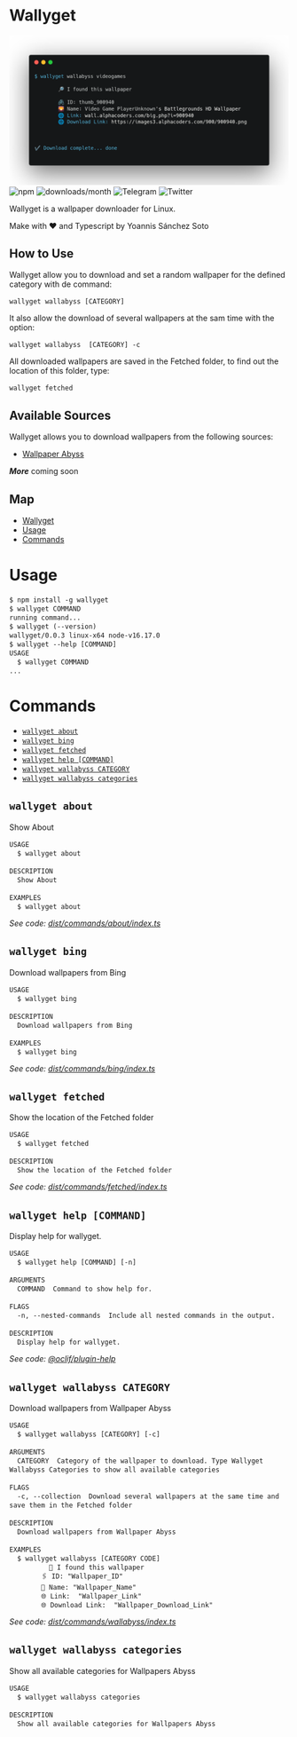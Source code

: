 # Wallyget

![screenshot](img/screen.png)
![npm](https://img.shields.io/npm/v/wallyget)
![downloads/month](https://img.shields.io/npm/dm/wallyget)
![Telegram](https://img.shields.io/badge/t.me/yossthedev-Telegram-BLUE?style=flat&logo=Telegram)
![Twitter](https://img.shields.io/twitter/follow/yossthedev?style=social)

Wallyget is a wallpaper downloader for Linux.

  Make with ❤️ and Typescript
  by Yoannis Sánchez Soto

## How to Use

Wallyget allow you to download and set a random wallpaper for the defined category with de command:

    wallyget wallabyss [CATEGORY]

It also allow the download of several wallpapers at the sam time with the option:

    wallyget wallabyss  [CATEGORY] -c

All downloaded wallpapers are saved in the Fetched folder, to find out the location of this folder, type:

    wallyget fetched

## Available Sources

Wallyget allows you to download wallpapers from the following sources:

* [Wallpaper Abyss](https://wall.alphacoders.com/)

***More*** coming soon

## Map
<!-- toc -->
* [Wallyget](#wallyget)
* [Usage](#usage)
* [Commands](#commands)
<!-- tocstop -->
# Usage
<!-- usage -->
```sh-session
$ npm install -g wallyget
$ wallyget COMMAND
running command...
$ wallyget (--version)
wallyget/0.0.3 linux-x64 node-v16.17.0
$ wallyget --help [COMMAND]
USAGE
  $ wallyget COMMAND
...
```
<!-- usagestop -->
# Commands
<!-- commands -->
* [`wallyget about`](#wallyget-about)
* [`wallyget bing`](#wallyget-bing)
* [`wallyget fetched`](#wallyget-fetched)
* [`wallyget help [COMMAND]`](#wallyget-help-command)
* [`wallyget wallabyss CATEGORY`](#wallyget-wallabyss-category)
* [`wallyget wallabyss categories`](#wallyget-wallabyss-categories)

## `wallyget about`

Show About

```
USAGE
  $ wallyget about

DESCRIPTION
  Show About

EXAMPLES
  $ wallyget about
```

_See code: [dist/commands/about/index.ts](https://github.com/yossTheDev/hello-world/blob/v0.0.3/dist/commands/about/index.ts)_

## `wallyget bing`

Download wallpapers from Bing

```
USAGE
  $ wallyget bing

DESCRIPTION
  Download wallpapers from Bing

EXAMPLES
  $ wallyget bing
```

_See code: [dist/commands/bing/index.ts](https://github.com/yossTheDev/hello-world/blob/v0.0.3/dist/commands/bing/index.ts)_

## `wallyget fetched`

Show the location of the Fetched folder

```
USAGE
  $ wallyget fetched

DESCRIPTION
  Show the location of the Fetched folder
```

_See code: [dist/commands/fetched/index.ts](https://github.com/yossTheDev/hello-world/blob/v0.0.3/dist/commands/fetched/index.ts)_

## `wallyget help [COMMAND]`

Display help for wallyget.

```
USAGE
  $ wallyget help [COMMAND] [-n]

ARGUMENTS
  COMMAND  Command to show help for.

FLAGS
  -n, --nested-commands  Include all nested commands in the output.

DESCRIPTION
  Display help for wallyget.
```

_See code: [@oclif/plugin-help](https://github.com/oclif/plugin-help/blob/v5.1.10/src/commands/help.ts)_

## `wallyget wallabyss CATEGORY`

Download wallpapers from Wallpaper Abyss

```
USAGE
  $ wallyget wallabyss [CATEGORY] [-c]

ARGUMENTS
  CATEGORY  Category of the wallpaper to download. Type Wallyget Wallabyss Categories to show all available categories

FLAGS
  -c, --collection  Download several wallpapers at the same time and save them in the Fetched folder

DESCRIPTION
  Download wallpapers from Wallpaper Abyss

EXAMPLES
  $ wallyget wallabyss [CATEGORY CODE]
          🔎 I found this wallpaper
  		🖇 ID: "Wallpaper_ID"
  		🌄 Name: "Wallpaper_Name"
  		🌐 Link:  "Wallpaper_Link"
  		🌐 Download Link:  "Wallpaper_Download_Link"
```

_See code: [dist/commands/wallabyss/index.ts](https://github.com/yossTheDev/hello-world/blob/v0.0.3/dist/commands/wallabyss/index.ts)_

## `wallyget wallabyss categories`

Show all available categories for Wallpapers Abyss

```
USAGE
  $ wallyget wallabyss categories

DESCRIPTION
  Show all available categories for Wallpapers Abyss
```
<!-- commandsstop -->
